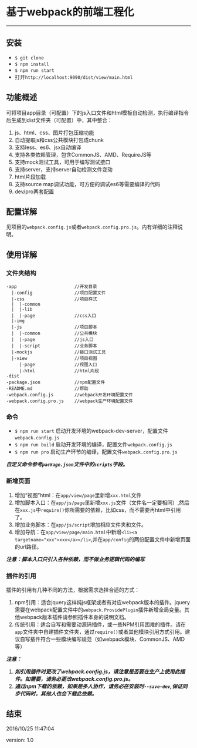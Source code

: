 # 基于webpack的前端工程化 #

----------


## 安装 ##

 + `$ git clone`
 + `$ npm install`
 + `$ npm run start`
 + 打开`http://localhost:9090/dist/view/main.html`

## 功能概述 ##

可将项目app目录（可配置）下的js入口文件和html模板自动检测，执行编译指令后生成到dist文件夹（可配置）中，其中整合：

1. js、html、css、图片打包压缩功能
2. 自动提取js和css公共模块打包成chunk
3. 支持less、es6、jsx自动编译
4. 支持各类依赖管理，包含CommonJS、AMD、RequireJS等
5. 支持mock测试工具，可用于编写测试接口
6. 支持server，支持server自动检测文件变动
7. html片段加载
8. 支持source map调试功能，可方便的调试es6等需要编译的代码
9. dev/pro两套配置

## 配置详解 ##

见项目的`webpack.config.js`或者`webpack.config.pro.js`。内有详细的注释说明。

## 使用详解 ##

### 文件夹结构 ###

```
-app                      //开发目录
  |-config                //项目配置文件
  |-css                   //项目样式
  |  |-common 
  |  |-lib
  |  |-page               //css入口
  |-img                   
  |-js                    //项目脚本
  |  |-common             //公共模块
  |  |-page               //js入口
  |  |-script             //业务脚本
  |-mockjs                //接口测试工具
  |-view                  //项目视图
     |-page               //视图入口
     |-html               //html片段
-dist
-package.json             //npm配置文件
-README.md                //帮助
-webpack.config.js        //webpack开发环境配置文件
-webpack.config.pro.js    //webpack生产环境配置文件
```

### 命令 ###

+ `$ npm run start` 启动开发环境的webpack-dev-server，配置文件`webpack.config.js`
+ `$ npm run build` 启动开发环境的编译，配置文件`webpack.config.js`
+ `$ npm run pro`   启动生产环节的编译，配置文件`webpack.config.pro.js`

***自定义命令参考`package.json`文件中的`scripts`字段。***

### 新增页面 ###

1. 增加“视图”html：在`app/view/page`里新增`xxx.html`文件
2. 增加脚本入口：在`app/js/page`里新增`xxx.js`文件（文件名一定要相同）,然后在`xxx.js`中`require()`你所需要的依赖，比如css，而不需要再html中引用了。
3. 增加业务脚本：在`app/js/script`增加相应文件夹和文件。
4. 增加导航：在`app/view/page/main.html`中新增`<li><a targetname="xxx">xxx</a></li>`,并在`app/config`的两份配置文件中新增页面的url路径。

***注意：脚本入口只引入各种依赖，而不做业务逻辑代码的编写***

### 插件的引用 ###

插件的引用有几种不同的方法，根据需求选择合适的方式：

1. npm引用：适合jquery这样纯js框架或者有对应webpack版本的插件。jquery需要在webpack配置文件中的`webpack.ProvidePlugin`插件新增全局变量。其他webpack版本插件请参照插件本身的说明文档。
2. 传统引用：适合自写和需要动源码插件，或一些NPM引用困难的插件。请在`app`文件夹中自建插件文件夹，通过`require()`或者其他模块引用方式引用。建议自写插件符合一些模块编写规范（如webpack模块、CommonJS、AMD等）

***注意：***

1. ***如引用插件时更改了webpack.config.js，请注意是否要在生产上使用此插件。如需要，请务必更改webpack.config.pro.js。***
2. ***通过npm下载的依赖，如果是多人协作，请务必在安装时`--save-dev`,保证同步代码时，其他人也会下载此依赖。***

## 结束 ##

2016/10/25 11:47:04 

version: 1.0
